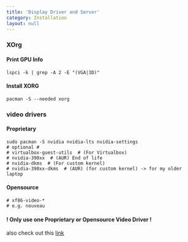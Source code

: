 ```yaml
---
title: 'Display Driver and Server'
category: Installation
layout: null
---
```


### XOrg
#### Print GPU Info
```
lspci -k | grep -A 2 -E "(VGA|3D)"
```

#### Install XORG
```
pacman -S --needed xorg
```

### video drivers
#### Proprietary
```
sudo pacman -S nvidia nvidia-lts nvidia-settings
# optional #
# virtualbox-guest-utils  # (For Virtualbox)
# nvidia-390xx  # (AUR) End of life
# nvidia-dkms  # (For custom kernel)
# nvidia-390xx-dkms  # (AUR) (for custom kernel) -> for my older laptop
```

#### Opensource
```
# xf86-video-*
# e.g. nouveau
```
#### ! Only use one Proprietary or Opensource Video Driver !
also check out this [link](https://wiki.archlinux.org/index.php/NVIDIA)